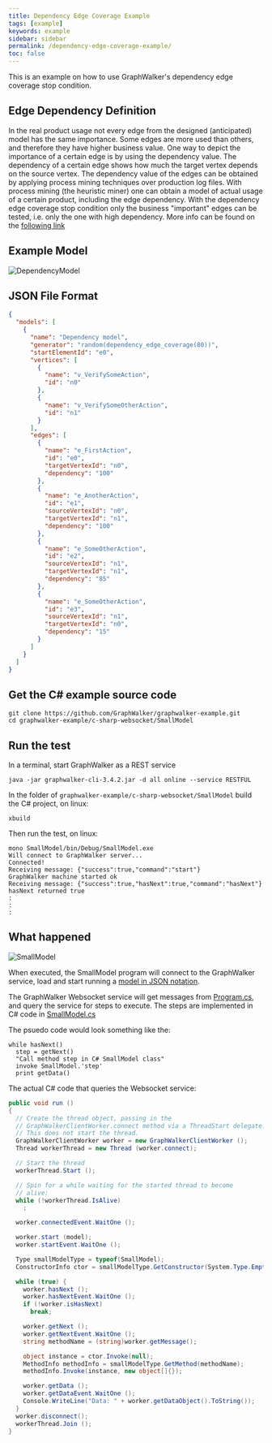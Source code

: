 ```yaml
---
title: Dependency Edge Coverage Example
tags: [example]
keywords: example
sidebar: sidebar
permalink: /dependency-edge-coverage-example/
toc: false
---
```



This is an example on how to use GraphWalker's dependency edge coverage stop condition.

## Edge Dependency Definition

In the real product usage not every edge from the designed (anticipated) model has the same importance. Some edges are more used than others, and therefore they have higher business value. One way to depict the importance of a certain edge is by using the dependency value. The dependency of a certain edge shows how much the target vertex depends on the source vertex. The dependency value of the edges can be obtained by applying process mining techniques over production log files. With process mining (the heuristic miner) one can obtain a model of actual usage of a certain product, including the edge dependency. With the dependency edge coverage stop condition only the business "important" edges can be tested, i.e. only the one with high dependency. More info can be found on the [following link](https://www.slideshare.net/secret/md1XfwKjBx1jUz)

## Example Model

<img src="/images/DependencyModel.png" alt="DependencyModel">

## JSON File Format

```json
{
  "models": [
    {
      "name": "Dependency model",
      "generator": "random(dependency_edge_coverage(80))",
      "startElementId": "e0",
      "vertices": [
        {
          "name": "v_VerifySomeAction",
          "id": "n0"
        },
        {
          "name": "v_VerifySomeOtherAction",
          "id": "n1"
        }
      ],
      "edges": [
        {
          "name": "e_FirstAction",
          "id": "e0",
          "targetVertexId": "n0",
          "dependency": "100"
        },
        {
          "name": "e_AnotherAction",
          "id": "e1",
          "sourceVertexId": "n0",
          "targetVertexId": "n1",
          "dependency": "100"
        },
        {
          "name": "e_SomeOtherAction",
          "id": "e2",
          "sourceVertexId": "n1",
          "targetVertexId": "n1",
          "dependency": "85"
        },
        {
          "name": "e_SomeOtherAction",
          "id": "e3",
          "sourceVertexId": "n1",
          "targetVertexId": "n0",
          "dependency": "15"
        }
      ]
    }
  ]
}
```

## Get the C# example source code

```
git clone https://github.com/GraphWalker/graphwalker-example.git
cd graphwalker-example/c-sharp-websocket/SmallModel
```

## Run the test

In a terminal, start GraphWalker as a REST service

```
java -jar graphwalker-cli-3.4.2.jar -d all online --service RESTFUL

```

In the folder of `graphwalker-example/c-sharp-websocket/SmallModel` build the C# project, on linux:

```
xbuild
```

Then run the test, on linux:

```
mono SmallModel/bin/Debug/SmallModel.exe
Will connect to GraphWalker server...                                                                                                   
Connected!                                                                                                                              
Receiving message: {"success":true,"command":"start"}                                                                                   
GraphWalker machine started ok                                                                                                          
Receiving message: {"success":true,"hasNext":true,"command":"hasNext"}                                                                  
hasNext returned true
:
:
:
```

## What happened

<img src="/images/SmallModel.png" alt="SmallModel">

When executed, the SmallModel program will connect to the GraphWalker service, load and start running a [model in JSON notation](https://github.com/GraphWalker/graphwalker-example/blob/eaf01de97a1c2ef28eed404ef78d30eb959f7959/c-sharp-websocket/SmallModel/SmallModel/Program.cs#L144-L212).

The GraphWalker Websocket service will get messages from [Program.cs](https://github.com/GraphWalker/graphwalker-example/blob/b24d6fe35c04cf2ee6b9fbad2f06b9d2c72e0358/c-sharp-websocket/SmallModel/SmallModel/Program.cs), and query the service for steps to execute. The steps are implemented in C# code in [SmallModel.cs](https://github.com/GraphWalker/graphwalker-example/blob/b24d6fe35c04cf2ee6b9fbad2f06b9d2c72e0358/c-sharp-websocket/SmallModel/SmallModel/SmallModel.cs)

The psuedo code would look something like the:

```
while hasNext()
  step = getNext()
  "Call method step in C# SmallModel class"
  invoke SmallModel.'step'
  print getData()
```

The actual C# code that queries the Websocket service:

```cs
public void run ()
{
  // Create the thread object, passing in the
  // GraphWalkerClientWorker.connect method via a ThreadStart delegate.
  // This does not start the thread.
  GraphWalkerClientWorker worker = new GraphWalkerClientWorker ();
  Thread workerThread = new Thread (worker.connect);

  // Start the thread
  workerThread.Start ();

  // Spin for a while waiting for the started thread to become
  // alive:
  while (!workerThread.IsAlive)
    ;

  worker.connectedEvent.WaitOne ();

  worker.start (model);
  worker.startEvent.WaitOne ();

  Type smallModelType = typeof(SmallModel);
  ConstructorInfo ctor = smallModelType.GetConstructor(System.Type.EmptyTypes);

  while (true) {
    worker.hasNext ();
    worker.hasNextEvent.WaitOne ();
    if (!worker.isHasNext)
      break;

    worker.getNext ();
    worker.getNextEvent.WaitOne ();
    string methodName = (string)worker.getMessage();

    object instance = ctor.Invoke(null);
    MethodInfo methodInfo = smallModelType.GetMethod(methodName);
    methodInfo.Invoke(instance, new object[]{});

    worker.getData ();
    worker.getDataEvent.WaitOne ();
    Console.WriteLine("Data: " + worker.getDataObject().ToString());
  }
  worker.disconnect();
  workerThread.Join ();
}
```
